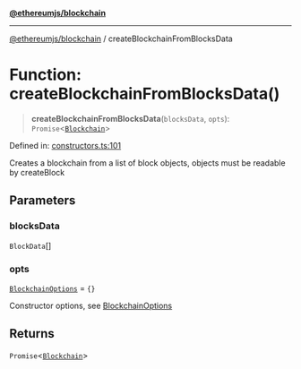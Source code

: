 [**@ethereumjs/blockchain**](../README.md)

***

[@ethereumjs/blockchain](../README.md) / createBlockchainFromBlocksData

# Function: createBlockchainFromBlocksData()

> **createBlockchainFromBlocksData**(`blocksData`, `opts`): `Promise`\<[`Blockchain`](../classes/Blockchain.md)\>

Defined in: [constructors.ts:101](https://github.com/ethereumjs/ethereumjs-monorepo/blob/master/packages/blockchain/src/constructors.ts#L101)

Creates a blockchain from a list of block objects,
objects must be readable by createBlock

## Parameters

### blocksData

`BlockData`[]

### opts

[`BlockchainOptions`](../interfaces/BlockchainOptions.md) = `{}`

Constructor options, see [BlockchainOptions](../interfaces/BlockchainOptions.md)

## Returns

`Promise`\<[`Blockchain`](../classes/Blockchain.md)\>
